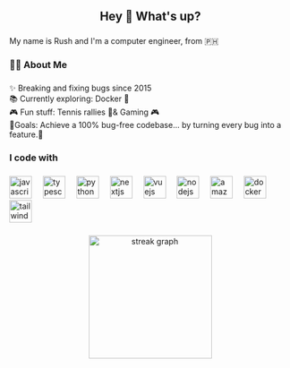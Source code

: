 <h2 align="center">Hey 👋 What's up?</h2>

###

<p align="left">My name is Rush and I'm a computer engineer, from 🇵🇭</p>

###

<h3 align="left">👩‍💻  About Me</h3>

###

<p align="left">✨ Breaking and fixing bugs since 2015<br>📚 Currently exploring: Docker 🐳<br>🎮 Fun stuff: Tennis rallies 🎾& Gaming 🎮<br>🎯Goals: Achieve a 100% bug-free codebase... by turning every bug into a feature.🚀</p>

###

<h3 align="left">I code with</h3>

###

<div align="left">
  <img src="https://cdn.jsdelivr.net/gh/devicons/devicon/icons/javascript/javascript-original.svg" height="40" alt="javascript logo"  />
  <img width="12" />
  <img src="https://cdn.jsdelivr.net/gh/devicons/devicon/icons/typescript/typescript-original.svg" height="40" alt="typescript logo"  />
  <img width="12" />
  <img src="https://cdn.jsdelivr.net/gh/devicons/devicon/icons/python/python-original.svg" height="40" alt="python logo"  />
  <img width="12" />
  <img src="https://cdn.jsdelivr.net/gh/devicons/devicon/icons/nextjs/nextjs-original.svg" height="40" alt="nextjs logo"  />
  <img width="12" />
  <img src="https://cdn.simpleicons.org/vuedotjs/4FC08D" height="40" alt="vuejs logo"  />
  <img width="12" />
  <img src="https://cdn.simpleicons.org/nodedotjs/339933" height="40" alt="nodejs logo"  />
  <img width="12" />
  <img src="https://skillicons.dev/icons?i=aws" height="40" alt="amazonwebservices logo"  />
  <img width="12" />
  <img src="https://cdn.jsdelivr.net/gh/devicons/devicon/icons/docker/docker-plain-wordmark.svg" height="40" alt="docker logo"  />
  <img width="12" />
  <img src="https://cdn.simpleicons.org/tailwindcss/06B6D4" height="40" alt="tailwindcss logo"  />
</div>

###

<div align="center">
  <img src="https://streak-stats.demolab.com?user=evilkid102&locale=en&mode=daily&theme=dark&hide_border=false&border_radius=5&order=3" height="220" alt="streak graph"  />
</div>

###
